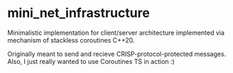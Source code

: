 # mini_net_infrastructure

Minimalistic implementation for client/server architecture implemented via mechanism of stackless coroutines C++20.

Originally meant to send and recieve CRISP-protocol-protected messages. Also, I just really wanted to use Coroutines TS in action :)